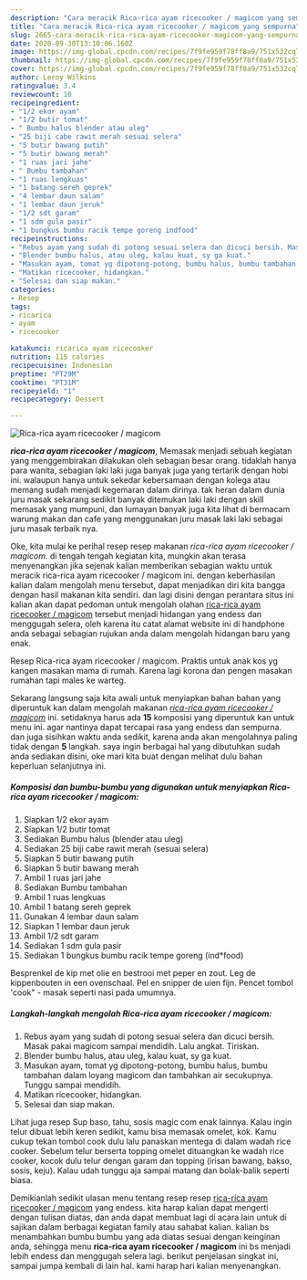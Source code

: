 ```yaml
---
description: "Cara meracik Rica-rica ayam ricecooker / magicom yang sempurna"
title: "Cara meracik Rica-rica ayam ricecooker / magicom yang sempurna"
slug: 2665-cara-meracik-rica-rica-ayam-ricecooker-magicom-yang-sempurna
date: 2020-09-30T13:10:06.160Z
image: https://img-global.cpcdn.com/recipes/7f9fe959f78ff8a9/751x532cq70/rica-rica-ayam-ricecooker-magicom-foto-resep-utama.jpg
thumbnail: https://img-global.cpcdn.com/recipes/7f9fe959f78ff8a9/751x532cq70/rica-rica-ayam-ricecooker-magicom-foto-resep-utama.jpg
cover: https://img-global.cpcdn.com/recipes/7f9fe959f78ff8a9/751x532cq70/rica-rica-ayam-ricecooker-magicom-foto-resep-utama.jpg
author: Leroy Wilkins
ratingvalue: 3.4
reviewcount: 10
recipeingredient:
- "1/2 ekor ayam"
- "1/2 butir tomat"
- " Bumbu halus blender atau uleg"
- "25 biji cabe rawit merah sesuai selera"
- "5 butir bawang putih"
- "5 butir bawang merah"
- "1 ruas jari jahe"
- " Bumbu tambahan"
- "1 ruas lengkuas"
- "1 batang sereh geprek"
- "4 lembar daun salam"
- "1 lembar daun jeruk"
- "1/2 sdt garam"
- "1 sdm gula pasir"
- "1 bungkus bumbu racik tempe goreng indfood"
recipeinstructions:
- "Rebus ayam yang sudah di potong sesuai selera dan dicuci bersih. Masak pakai magicom sampai mendidih. Lalu angkat. Tiriskan."
- "Blender bumbu halus, atau uleg, kalau kuat, sy ga kuat."
- "Masukan ayam, tomat yg dipotong-potong, bumbu halus, bumbu tambahan dalam loyang magicom dan tambahkan air secukupnya. Tunggu sampai mendidih."
- "Matikan ricecooker, hidangkan."
- "Selesai dan siap makan."
categories:
- Resep
tags:
- ricarica
- ayam
- ricecooker

katakunci: ricarica ayam ricecooker 
nutrition: 115 calories
recipecuisine: Indonesian
preptime: "PT29M"
cooktime: "PT31M"
recipeyield: "1"
recipecategory: Dessert

---
```



![Rica-rica ayam ricecooker / magicom](https://img-global.cpcdn.com/recipes/7f9fe959f78ff8a9/751x532cq70/rica-rica-ayam-ricecooker-magicom-foto-resep-utama.jpg)

<b><i>rica-rica ayam ricecooker / magicom</i></b>, Memasak menjadi sebuah kegiatan yang menggembirakan dilakukan oleh sebagian besar orang. tidaklah hanya para wanita, sebagian laki laki juga banyak juga yang tertarik dengan hobi ini. walaupun hanya untuk sekedar kebersamaan dengan kolega atau memang sudah menjadi kegemaran dalam dirinya. tak heran dalam dunia juru masak sekarang sedikit banyak ditemukan laki laki dengan skill memasak yang mumpuni, dan lumayan banyak juga kita lihat di bermacam warung makan dan cafe yang menggunakan juru masak laki laki sebagai juru masak terbaik nya.

Oke, kita mulai ke perihal resep resep makanan <i>rica-rica ayam ricecooker / magicom</i>. di tengah tengah kegiatan kita, mungkin akan terasa menyenangkan jika sejenak kalian memberikan sebagian waktu untuk meracik rica-rica ayam ricecooker / magicom ini. dengan keberhasilan kalian dalam mengolah menu tersebut, dapat menjadikan diri kita bangga dengan hasil makanan kita sendiri. dan lagi disini dengan perantara situs ini kalian akan dapat pedoman untuk mengolah olahan <u>rica-rica ayam ricecooker / magicom</u> tersebut menjadi hidangan yang endess dan menggugah selera, oleh karena itu catat alamat website ini di handphone anda sebagai sebagian rujukan anda dalam mengolah hidangan baru yang enak.

Resep Rica-rica ayam ricecooker / magicom. Praktis untuk anak kos yg kangen masakan mama di rumah. Karena lagi korona dan pengen masakan rumahan tapi males ke warteg.


Sekarang langsung saja kita awali untuk menyiapkan bahan bahan yang diperuntuk kan dalam mengolah makanan <u><i>rica-rica ayam ricecooker / magicom</i></u> ini. setidaknya harus ada <b>15</b> komposisi yang diperuntuk kan untuk menu ini. agar nantinya dapat tercapai rasa yang endess dan sempurna. dan juga sisihkan waktu anda sedikit, karena anda akan mengolahnya paling tidak dengan <b>5</b> langkah. saya ingin berbagai hal yang dibutuhkan sudah anda sediakan disini, oke mari kita buat dengan melihat dulu bahan keperluan selanjutnya ini.

<!--inarticleads1-->

##### Komposisi dan bumbu-bumbu yang digunakan untuk menyiapkan Rica-rica ayam ricecooker / magicom:

1. Siapkan 1/2 ekor ayam
1. Siapkan 1/2 butir tomat
1. Sediakan  Bumbu halus (blender atau uleg)
1. Sediakan 25 biji cabe rawit merah (sesuai selera)
1. Siapkan 5 butir bawang putih
1. Siapkan 5 butir bawang merah
1. Ambil 1 ruas jari jahe
1. Sediakan  Bumbu tambahan
1. Ambil 1 ruas lengkuas
1. Ambil 1 batang sereh geprek
1. Gunakan 4 lembar daun salam
1. Siapkan 1 lembar daun jeruk
1. Ambil 1/2 sdt garam
1. Sediakan 1 sdm gula pasir
1. Sediakan 1 bungkus bumbu racik tempe goreng (ind*food)


Besprenkel de kip met olie en bestrooi met peper en zout. Leg de kippenbouten in een ovenschaal. Pel en snipper de uien fijn. Pencet tombol &#39;cook&#34; - masak seperti nasi pada umumnya. 

<!--inarticleads2-->

##### Langkah-langkah mengolah Rica-rica ayam ricecooker / magicom:

1. Rebus ayam yang sudah di potong sesuai selera dan dicuci bersih. Masak pakai magicom sampai mendidih. Lalu angkat. Tiriskan.
1. Blender bumbu halus, atau uleg, kalau kuat, sy ga kuat.
1. Masukan ayam, tomat yg dipotong-potong, bumbu halus, bumbu tambahan dalam loyang magicom dan tambahkan air secukupnya. Tunggu sampai mendidih.
1. Matikan ricecooker, hidangkan.
1. Selesai dan siap makan.


Lihat juga resep Sup baso, tahu, sosis magic com enak lainnya. Kalau ingin telur dibuat lebih keren sedikit, kamu bisa memasak omelet, kok. Kamu cukup tekan tombol cook dulu lalu panaskan mentega di dalam wadah rice cooker. Sebelum telur berserta topping omelet dituangkan ke wadah rice cooker, kocok dulu telur dengan garam dan topping (irisan bawang, bakso, sosis, keju). Kalau udah tunggu aja sampai matang dan bolak-balik seperti biasa. 

Demikianlah sedikit ulasan menu tentang resep resep <u>rica-rica ayam ricecooker / magicom</u> yang endess. kita harap kalian dapat mengerti dengan tulisan diatas, dan anda dapat membuat lagi di acara lain untuk di sajikan dalam berbagai kegiatan family atau sahabat kalian. kalian bs menambahkan bumbu bumbu yang ada diatas sesuai dengan keinginan anda, sehingga menu <b>rica-rica ayam ricecooker / magicom</b> ini bs menjadi lebih endess dan menggugah selera lagi. berikut penjelasan singkat ini, sampai jumpa kembali di lain hal. kami harap hari kalian menyenangkan.
